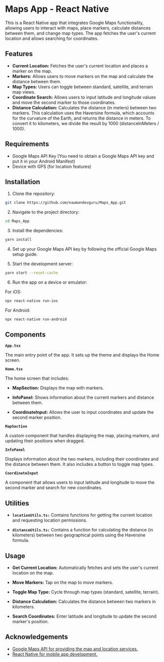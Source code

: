 # Maps App - React Native

This is a React Native app that integrates Google Maps functionality, allowing users to interact with maps, place markers, calculate distances between them, and change map types. The app fetches the user's current location and allows searching for coordinates.
## Features

- **Current Location:** Fetches the user's current location and places a marker on the map.
- **Markers:** Allows users to move markers on the map and calculate the distance between them.
- **Map Types:** Users can toggle between standard, satellite, and terrain map views.
- **Coordinate Search:** Allows users to input latitude and longitude values and move the second marker to those coordinates.
- **Distance Calculation:** Calculates the distance (in meters) between two markers. This calculation uses the Haversine formula, which accounts for the curvature of the Earth, and returns the distance in meters. To convert it to kilometers, we divide the result by 1000 (distanceInMeters / 1000).
## Requirements

- Google Maps API Key (You need to obtain a Google Maps API key and put it in your Android Manifest)
- Device with GPS (for location features)
## Installation
    
1. Clone the repository:

```bash
git clone https://github.com/naumandevguru/Maps_App.git
```
2. Navigate to the project directory:

```bash
cd Maps_App
```

3. Install the dependencies:

```bash
yarn install
```

4. Set up your Google Maps API key by following the official Google Maps setup guide.

5. Start the development server:

```bash
yarn start --reset-cache
```

6. Run the app on a device or emulator:

For iOS:

```bash
npx react-native run-ios
```

For Android:

```bash
npx react-native run-android
```
## Components

**`App.tsx`**

The main entry point of the app. It sets up the theme and displays the Home screen.

**`Home.tsx`**

The home screen that includes:

- **MapSection:** Displays the map with markers.

- **InfoPanel:** Shows information about the current markers and distance between them.

- **CoordinateInput:** Allows the user to input coordinates and update the second marker position.

**`MapSection`**

A custom component that handles displaying the map, placing markers, and updating their positions when dragged.

**`InfoPanel`**

Displays information about the two markers, including their coordinates and the distance between them. It also includes a button to toggle map types.

**`CoordinateInput`**

A component that allows users to input latitude and longitude to move the second marker and search for new coordinates.
## Utilities

- **`locationUtils.ts:`** Contains functions for getting the current location and requesting location permissions.

- **`distanceUtils.ts:`** Contains a function for calculating the distance (in kilometers) between two geographical points using the Haversine formula.
## Usage

- **Get Current Location:** Automatically fetches and sets the user's current location on the map.

- **Move Markers:** Tap on the map to move markers.

- **Toggle Map Type:** Cycle through map types (standard, satellite, terrain).

- **Distance Calculation:** Calculates the distance between two markers in kilometers.

- **Search Coordinates:** Enter latitude and longitude to update the second marker's position.


## Acknowledgements

 - [Google Maps API for providing the map and location services.](https://developers.google.com/maps/documentation/android-sdk)
 - [React Native for mobile app development.](https://reactnative.dev/)
